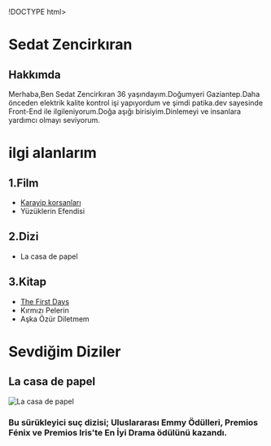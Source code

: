 !DOCTYPE html>
<html lang="en">
<head>
    <meta charset="UTF-8">
    <meta http-equiv="X-UA-Compatible" content="IE=edge">
    <meta name="viewport" content="width=device-width, initial-scale=1.0">
    <title>Ödev 1</title>
</head>
<body>
    <div>
        <!-- Adım Soyadım -->
        <h1>Sedat Zencirkıran</h1>
        <!-- Deneme -->
        <h2>Hakkımda</h2>
        <!-- Kendimi Tanıttığım Bölüm -->
        <p>Merhaba,Ben Sedat Zencirkıran 36 yaşındayım.Doğumyeri Gaziantep.Daha önceden elektrik kalite kontrol işi yapıyordum ve şimdi patika.dev sayesinde Front-End ile ilgileniyorum.Doğa aşığı birisiyim.Dinlemeyi ve insanlara yardımcı olmayı seviyorum.</p>
        <h1>
            ilgi alanlarım
        </h1>
            <h2>
                1.Film
            </h2>
                <ul>
                    <li>
                        <a href="https://www.fullhdfilmizlesene.pw/film/karayip-korsanlari-2-olu-adamin-sandigi-izle-fhd4/" target="_blank">
                        Karayip korsanları</a>
                    </li>
                    <li>
                        Yüzüklerin Efendisi
                    </li>
                </ul>
            <h2>
                2.Dizi
            </h2>
                <ul>
                    <li>La casa de papel</li>
                </ul>
            <h2>
                3.Kitap
            </h2>
                <ul>
                    <li><a href="https://www.goodreads.com/book/show/9648068-the-first-days" target="_blank">The First Days</a></li>
                    <li>Kırmızı Pelerin</li>
                    <li>Aşka Özür Diletmem</li>
                </ul>
        <h1>
            Sevdiğim Diziler
        </h1>
            <H2> 
                <strong>La casa de papel</strong>
             </H2>
            <img src="../images/Maske.jpg" alt="La casa de papel">
             <H3>Bu sürükleyici suç dizisi; Uluslararası Emmy Ödülleri, Premios Fénix ve Premios Iris'te En İyi Drama ödülünü kazandı.</H3>
    </div>

</body>
</html>
